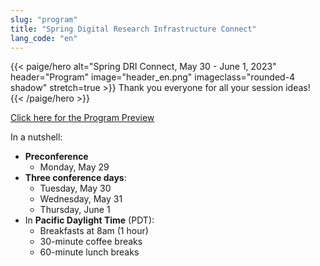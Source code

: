 ```yaml
---
slug: "program"
title: "Spring Digital Research Infrastructure Connect"
lang_code: "en"
---
```


{{< paige/hero
    alt="Spring DRI Connect, May 30 - June 1, 2023"
    header="Program"
    image="header_en.png"
    imageclass="rounded-4 shadow"
    stretch=true >}}
Thank you everyone for all your session ideas!
{{< /paige/hero >}}

<p class="text-center">
  <a class="btn btn-primary btn-lg" href="https://docs.google.com/spreadsheets/d/1pn_7ZCkrT88eSiHsjBhwtkSd2PhZ8rfzviGw2Vi6Soo/edit" role="button" aria-disabled="true">
    Click here for the Program Preview
  </a>
</p>

In a nutshell:

* **Preconference**
  * Monday, May 29
* **Three conference days**:
  * Tuesday, May 30
  * Wednesday, May 31
  * Thursday, June 1
* In **Pacific Daylight Time** (PDT):
  * Breakfasts at 8am (1 hour)
  * 30-minute coffee breaks
  * 60-minute lunch breaks
